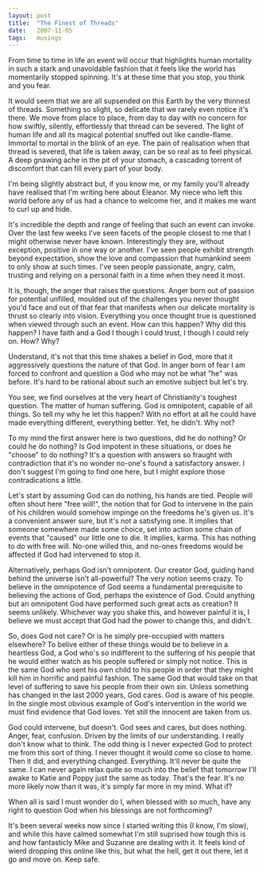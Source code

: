 ```yaml
---
layout: post
title:  "The Finest of Threads"
date:   2007-11-05
tags:   musings
---
```


From time to time in life an event will occur that highlights human mortality in such a stark and unavoidable fashion that it feels like the world has momentarily stopped spinning. It's at these time that you stop, you think and you fear.

It would seem that we are all supsended on this Earth by the very thinnest of threads. Something so slight, so delicate that we rarely even notice it's there. We move from place to place, from day to day with no concern for how swiftly, silently, effortlessly that thread can be severed. The light of human life and all its magical potential snuffed out like candle-flame. Immortal to mortal in the blink of an eye. The pain of realisation when that thread is severed, that life is taken away, can be so real as to feel physical. A deep gnawing ache in the pit of your stomach, a cascading torrent of discomfort that can fill every part of your body.

I'm being slightly abstract but, if you know me, or my family you'll already have realised that I'm writing here about Eleanor. My niece who left this world before any of us had a chance to welcome her, and it makes me want to curl up and hide.

It's incredible the depth and range of feeling that such an event can invoke. Over the last few weeks I've seen facets of the people closest to me that I might otherwise never have known. Interestingly they are, without exception, positive in one way or another. I've seen people exhibit strength beyond expectation, show the love and compassion that humankind seem to only show at such times. I've seen people passionate, angry, calm, trusting and relying on a personal faith in a time when they need it most.

It is, though, the anger that raises the questions. Anger born out of passion for potential unfilled, moulded out of the challenges you never thought you'd face and out of that fear that manifests when our delicate mortality is thrust so clearly into vision. Everything you once thought true is questioned when viewed through such an event. How can this happen? Why did this happen? I have faith and a God I though I could trust, I though I could rely on. How? Why?

Understand, it's not that this time shakes a belief in God, more that it aggressively questions the nature of that God. In anger born of fear I am forced to confront and question a God who may not be what "he" was before. It's hard to be rational about such an emotive subject but let's try.

You see, we find ourselves at the very heart of Christianity's toughest question. The matter of human suffering. God is omnipotent, capable of all things. So tell my why he let this happen? With no effort at all he could have made everything different, everything better. Yet, he didn't. Why not?

To my mind the first answer here is two questions, did he do nothing? Or could he do nothing? Is God impotent in these situations, or does he "choose" to do nothing? It's a question with answers so fraught with contradiction that it's no wonder no-one's found a satisfactory answer. I don't suggest I'm going to find one here, but I might explore those contradications a little.

Let's start by assuming God can do nothing, his hands are tied. People will often shout here "free will!", the notion that for God to intervene in the pain of his children would somehow impinge on the freedoms he's given us. It's a convenient answer sure, but it's not a satisfying one. It implies that someone somewhere made some choice, set into action some chain of events that "caused" our little one to die. It implies, karma. This has nothing to do with free will. No-one willed this, and no-ones freedoms would be affected if God had intervened to stop it.

Alternatively, perhaps God isn't omnipotent. Our creator God, guiding hand behind the universe isn't all-powerful? The very notion seems crazy. To believe in the omnipotence of God seems a fundamental prerequisite to believing the actions of God, perhaps the existence of God. Could anything but an omnipotent God have performed such great acts as creation? It seems unlikely. Whichever way you shake this, and however painful it is, I believe we must accept that God had the power to change this, and didn't.

So, does God not care? Or is he simply pre-occupied with matters elsewhere? To belive either of these things would be to believe in a heartless God, a God who's so indifferent to the suffering of his people that he would either watch as his people suffered or simply not notice. This is the same God who sent his own child to his people in order that they might kill him in horrific and painful fashion. The same God that would take on that level of suffering to save his people from their own sin. Unless something has changed in the last 2000 years, God cares. God is aware of his people. In the single most obvious example of God's intervention in the world we must find evidence that God loves. Yet still the innocent are taken from us.

God could intervene, but doesn't. God sees and cares, but does nothing. Anger, fear, confusion. Driven by the limits of our understanding. I really don't know what to think. The odd thing is I never expected God to protect me from this sort of thing. I never thought it would come so close to home. Then it did, and everything changed. Everything. It'll never be quite the same. I can never again relax quite so much into the belief that tomorrow I'll awake to Katie and Poppy just the same as today. That's the fear. It's no more likely now than it was, it's simply far more in my mind. What if?

When all is said I must wonder do I, when blessed with so much, have any right to question God when his blessings are not forthcoming?

It's been several weeks now since I started writing this (I know, I'm slow), and while this have calmed somewhat I'm still suprised how tough this is and how fantasticly Mike and Suzanne are dealing with it. It feels kind of wierd dropping this online like this, but what the hell, get it out there, let it go and move on. Keep safe.
